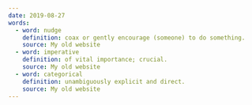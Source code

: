 ```yaml
---
date: 2019-08-27
words:
  - word: nudge
    definition: coax or gently encourage (someone) to do something.
    source: My old website
  - word: imperative
    definition: of vital importance; crucial.
    source: My old website
  - word: categorical
    definition: unambiguously explicit and direct.
    source: My old website
---
```

